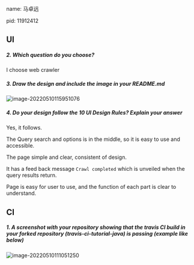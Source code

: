 name: 马卓远

pid: 11912412



## UI

##### 2. Which question do you choose?

I choose web crawler

##### 3. Draw the design and include the image in your README.md

![image-20220510115951076](C:\Users\Lenovo\AppData\Roaming\Typora\typora-user-images\image-20220510115951076.png)

##### 4. Do your design follow the 10 UI Design Rules? Explain your answer

Yes, it follows.

The Query search and options is in the middle, so it is easy to use and accessible.

The page simple and clear, consistent of design.

It has a feed back message `Crawl completed` which is unveiled when the query results return.

Page is easy for user to use, and the function of each part is clear to understand.



## CI

##### 1. A screenshot with your repository showing that the travis CI build in your forked repository (travis-ci-tutorial-java) is passing (example like below)

![image-20220510111051250](C:\Users\Lenovo\AppData\Roaming\Typora\typora-user-images\image-20220510111051250.png)

